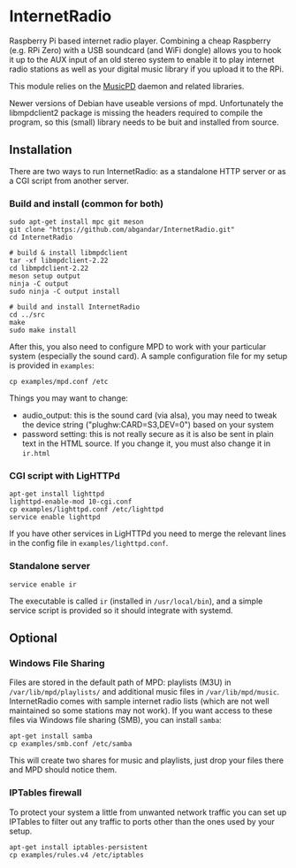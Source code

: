# InternetRadio
Raspberry Pi based internet radio player. Combining a cheap Raspberry (e.g. RPi Zero) with a USB soundcard (and WiFi dongle) allows you to hook it up to the AUX input of an old stereo system to enable it to play internet radio stations as well as your digital music library if you upload it to the RPi.

This module relies on the [MusicPD](https://www.musicpd.org/) daemon and related libraries.

Newer versions of Debian have useable versions of mpd. Unfortunately the libmpdclient2 package is missing the headers required to compile the program, so this (small) library needs to be buit and installed from source.

## Installation
There are two ways to run InternetRadio: as a standalone HTTP server or as a CGI script from another server.

### Build and install (common for both)
```
sudo apt-get install mpc git meson
git clone "https://github.com/abgandar/InternetRadio.git"
cd InternetRadio

# build & install libmpdclient
tar -xf libmpdclient-2.22
cd libmpdclient-2.22
meson setup output
ninja -C output
sudo ninja -C output install

# build and install InternetRadio
cd ../src
make
sudo make install
```

After this, you also need to configure MPD to work with your particular system (especially the sound card). A sample configuration file for my setup is provided in `examples`:
```
cp examples/mpd.conf /etc
```
Things you may want to change:
* audio_output: this is the sound card (via alsa), you may need to tweak the device string ("plughw:CARD=S3,DEV=0") based on your system
* password setting: this is not really secure as it is also be sent in plain text in the HTML source. If you change it, you must also change it in `ir.html`

### CGI script with LigHTTPd
```
apt-get install lighttpd
lighttpd-enable-mod 10-cgi.conf
cp examples/lighttpd.conf /etc/lighttpd
service enable lighttpd
```
If you have other services in LigHTTPd you need to merge the relevant lines in the config file in `examples/lighttpd.conf`.

### Standalone server
```
service enable ir
```
The executable is called `ir` (installed in `/usr/local/bin`), and a simple service script is provided so it should integrate with systemd.

## Optional

### Windows File Sharing
Files are stored in the default path of MPD: playlists (M3U) in `/var/lib/mpd/playlists/` and additional music files in `/var/lib/mpd/music`. InternetRadio comes with sample internet radio lists (which are not well maintained so some stations may not work). If you want access to these files via Windows file sharing (SMB), you can install `samba`:
```
apt-get install samba
cp examples/smb.conf /etc/samba
```
This will create two shares for music and playlists, just drop your files there and MPD should notice them.

### IPTables firewall
To protect your system a little from unwanted network traffic you can set up IPTables to filter out any traffic to ports other than the ones used by your setup.
```
apt-get install iptables-persistent
cp examples/rules.v4 /etc/iptables
```
